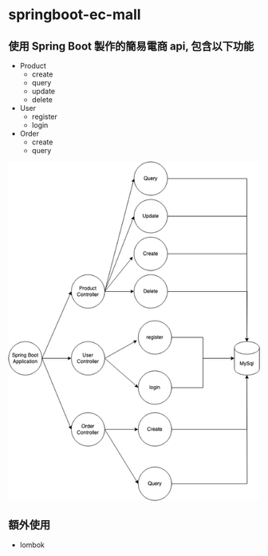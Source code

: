 # springboot-ec-mall

## 使用 Spring Boot 製作的簡易電商 api, 包含以下功能
  - Product
    - create
    - query
    - update
    - delete   
  - User
    - register
    - login
  - Order
    - create
    - query
   
![image](https://github.com/dannyjho/springboot-ec-mall/blob/master/%E6%9E%B6%E6%A7%8B%E5%9C%96.png)
   
## 額外使用
- lombok
  
